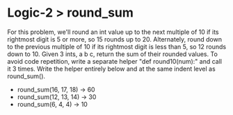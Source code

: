 # Logic-2 > round_sum

For this problem, we'll round an int value up to the next multiple of 10 if its rightmost digit is 5 or more, so 15 rounds up to 20. Alternately, round down to the previous multiple of 10 if its rightmost digit is less than 5, so 12 rounds down to 10. Given 3 ints, a b c, return the sum of their rounded values. To avoid code repetition, write a separate helper "def round10(num):" and call it 3 times. Write the helper entirely below and at the same indent level as round_sum().

- round_sum(16, 17, 18) → 60
- round_sum(12, 13, 14) → 30
- round_sum(6, 4, 4) → 10